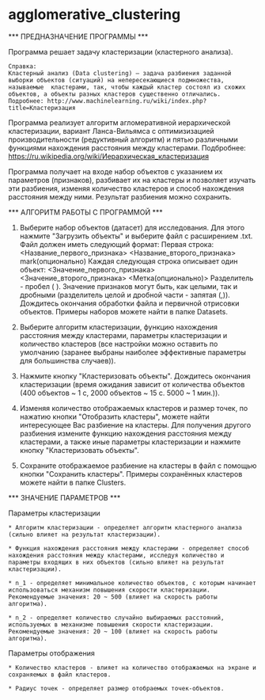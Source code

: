 ﻿# agglomerative_clustering

*** ПРЕДНАЗНАЧЕНИЕ ПРОГРАММЫ ***

Программа решает задачу кластеризации (кластерного анализа).

	Справка:
	Кластерный анализ (Data clustering) — задача разбиения заданной выборки объектов (ситуаций) на непересекающиеся подмножества, называемые  кластерами, так, чтобы каждый кластер состоял из схожих объектов, а объекты разных кластеров существенно отличались.
	Подробнее: http://www.machinelearning.ru/wiki/index.php?title=Кластеризация

Программа реализует алгоритм агломеративной иерархической кластеризации, вариант Ланса-Вильямса с оптимизизацией производительности (редуктивный алгоритм) и пятью различными функциями нахождения расстояния между кластерами.
Подбробнее: https://ru.wikipedia.org/wiki/Иерархическая_кластеризация

Программа получает на входе набор объектов с указанием их параметров (признаков), разбивает их на кластеры и позволяет изучать эти разбиения, изменяя количество кластеров и способ нахождения расстояния между ними. Результат разбиения можно сохранить.


*** АЛГОРИТМ РАБОТЫ С ПРОГРАММОЙ ***

1. Выберите набор объектов (датасет) для исследования. Для этого нажмите "Загрузить объекты" и выберите файл с расширением .txt.
Файл должен иметь следующий формат:
Первая строка: <Название_первого_признака> <Название_второго_признака> mark(опционально)
Каждая следующая строка описывает один объект: <Значение_первого_признака> <Значение_второго_признака> <Метка(опционально)>
Разделитель - пробел ( ).
Значение признаков могут быть, как целыми, так и дробными (разделитель целой и дробной части - запятая (,)).
Дождитесь окончания обработки файла и первичной отрисовки объектов.
Примеры наборов можете найти в папке Datasets.

2. Выберите алгоритм кластеризации, функцию нахождения расстояния между кластерами, параметры кластеризации и количество кластеров (все настройки можно оставить по умолчанию (заранее выбраны наиболее эффективные параметры для большинства случаев)).

3. Нажмите кнопку "Кластеризовать объекты".
Дождитесь окончания кластеризации (время ожидания зависит от количества объектов (400 объектов ~ 1 с, 2000 объектов ~ 15 с. 5000 ~ 1 мин.)).

4. Изменяя количество отображаемых кластеров и размер точек, по нажатию кнопки "Отобразить кластеры", можете найти интересующее Вас разбиение на кластеры. Для получения другого разбиения измените функцию нахождения расстояния между кластерами, а также иные параметры кластеризации и нажмите кнопку "Кластеризовать объекты".

5. Сохраните отображаемое разбиение на кластеры в файл с помощью кнопки "Сохранить кластеры".
Примеры сохранённых кластеров можете найти в папке Clusters.


*** ЗНАЧЕНИЕ ПАРАМЕТРОВ ***

Параметры кластеризации

	* Алгоритм кластеризации - определяет алгоритм кластерного анализа (сильно влияет на результат кластеризации). 

	* Функция нахождения расстояния между кластерами - определяет способ нахождения расстояния между кластерами, исследуя количество и параметры входящих в них объектов (сильно влияет на результат кластеризации).

	* n_1 - определяет минимальное количество объектов, с которым начинает использоваться механизм повышения скорости кластеризации. Рекомендуемые значения: 20 ~ 500 (влияет на скорость работы алгоритма).

	* n_2 - определяет количество случайно выбираемых расстояний, используемых в механизме повышения скорости кластеризации. Рекомендуемые значения: 20 ~ 100 (влияет на скорость работы алгоритма).

Параметры отображения

	* Количество кластеров - влияет на количество отображаемых на экране и сохраняемых в файл кластеров.

	* Радиус точек - определяет размер отобраемых точек-объектов.

